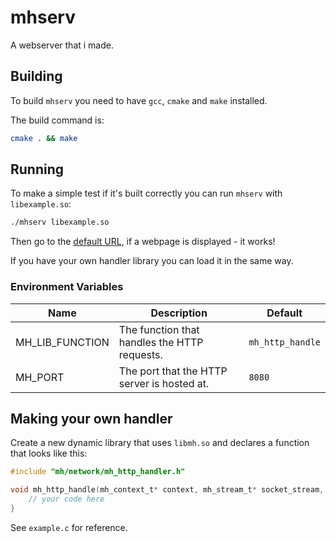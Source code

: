 # mhserv
A webserver that i made.

## Building
To build `mhserv` you need to have `gcc`, `cmake` and `make` installed.

The build command is:
```sh
cmake . && make
```

## Running
To make a simple test if it's built correctly you can run `mhserv` with `libexample.so`:
```sh
./mhserv libexample.so
```
Then go to the [default URL](http://localhost:8080/), if a webpage is displayed - it works!

If you have your own handler library you can load it in the same way.

### Environment Variables
| Name | Description | Default |
|------| ----------- | ------- |
| MH_LIB_FUNCTION | The function that handles the HTTP requests. | `mh_http_handle` |
| MH_PORT | The port that the HTTP server is hosted at. | `8080` |

## Making your own handler
Create a new dynamic library that uses `libmh.so` and declares a function that looks like this:
```c
#include "mh/network/mh_http_handler.h"

void mh_http_handle(mh_context_t* context, mh_stream_t* socket_stream, mh_http_request_t* request) {
    // your code here
}

```
See `example.c` for reference.
